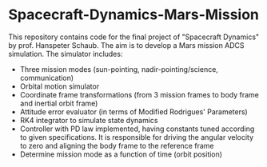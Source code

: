 # Spacecraft-Dynamics-Mars-Mission

This repository contains code for the final project of "Spacecraft Dynamics" by prof. Hanspeter Schaub. The aim is to develop a Mars mission ADCS simulation. The simulator includes: 
* Three mission modes (sun-pointing, nadir-pointing/science, communication)
* Orbital motion simulator
* Coordinate frame transformations (from 3 mission frames to body frame and inertial orbit frame)
* Attitude error evaluator (in terms of Modified Rodrigues' Parameters)
* RK4 integrator to simulate state dynamics
* Controller with PD law implemented, having constants tuned according to given specifications. It is responsible for driving the angular velocity to zero and aligning the body frame to the reference frame
* Determine mission mode as a function of time (orbit position)
